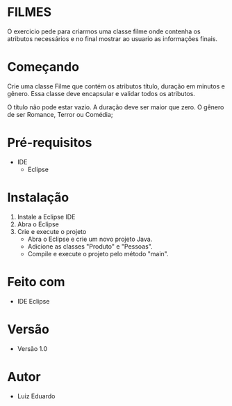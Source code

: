 # FILMES

O exercicio pede para criarmos uma classe filme onde contenha os atributos necessários e no final mostrar ao usuario as informações finais.

# Começando

Crie uma classe Filme que contém os atributos título, duração em minutos e gênero. Essa classe deve encapsular e validar todos os atributos.

O título não pode estar vazio.
A duração deve ser maior que zero.
O gênero de ser Romance, Terror ou Comédia;
# Pré-requisitos

- IDE
    - Eclipse

# Instalação

1. Instale a Eclipse IDE
2. Abra o Eclipse
3. Crie e execute o projeto
   - Abra o Eclipse e crie um novo projeto Java.
   - Adicione as classes "Produto" e "Pessoas".
   - Compile e execute o projeto pelo método "main".

# Feito com 

- IDE Eclipse

# Versão

- Versão 1.0

# Autor

- Luiz Eduardo
